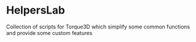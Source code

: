 # HelpersLab
Collection of scripts for Torque3D which simplify some common functions and provide some custom features
